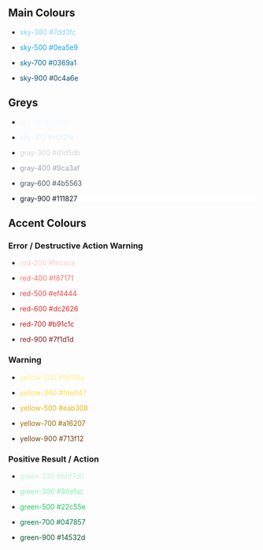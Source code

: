 ## Main Colours

- <p style="color:#7dd3fc;">sky-300 #7dd3fc</p>
- <p style="color:#0ea5e9;">sky-500 #0ea5e9</p>
- <p style="color:#0369a1;">sky-700 #0369a1</p>
- <p style="color:#0c4a6e;">sky-900 #0c4a6e</p>

## Greys

- <p style="color:#f0f9ff;">sky-50 #f0f9ff</p>
- <p style="color:#e0f2fe;">sky-100 #e0f2fe</p>
- <p style="color:#d1d5db;">gray-300 #d1d5db</p>
- <p style="color:#9ca3af;">gray-400 #9ca3af</p>
- <p style="color:#4b5563;">gray-600 #4b5563</p>
- <p style="color:#111827; background-color:white">gray-900 #111827</p>

## Accent Colours

### Error / Destructive Action Warning

- <p style="color:#fecaca;">red-200 #fecaca</p>
- <p style="color:#f87171;">red-400 #f87171</p>
- <p style="color:#ef4444;">red-500 #ef4444</p>
- <p style="color:#dc2626;">red-600 #dc2626</p>
- <p style="color:#b91c1c;">red-700 #b91c1c</p>
- <p style="color:#7f1d1d;">red-900 #7f1d1d</p>

### Warning

- <p style="color:#fef08a;">yellow-200 #fef08a</p>
- <p style="color:#fde047;">yellow-300 #fde047</p>
- <p style="color:#eab308;">yellow-500 #eab308</p>
- <p style="color:#a16207;">yellow-700 #a16207</p>
- <p style="color:#713f12;">yellow-900 #713f12</p>

### Positive Result / Action

- <p style="color:#bbf7d0;">green-200 #bbf7d0</p>
- <p style="color:#86efac;">green-300 #86efac</p>
- <p style="color:#22c55e;">green-500 #22c55e</p>
- <p style="color:#047857;">green-700 #047857</p>
- <p style="color:#14532d;">green-900 #14532d</p>